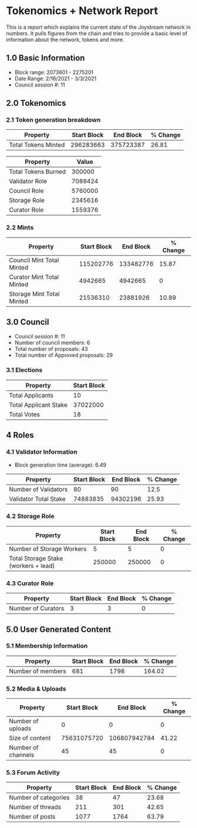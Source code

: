# Tokenomics + Network Report
This is a report which explains the current state of the Joystream network in numbers. It pulls figures from the chain and tries to provide a basic level of information about the network, tokens and more.

## 1.0 Basic Information
* Block range: 2073601 - 2275201
* Date Range: 2/16/2021 - 3/3/2021
* Council session #: 11

## 2.0 Tokenomics
### 2.1 Token generation breakdown
| Property            | Start Block | End Block | % Change |
|---------------------|--------------|--------------|----------|
| Total Tokens Minted |  296283663 | 375723387 | 26.81 |

| Property            | Value        |
|---------------------|--------------|
| Total Tokens Burned | 300000 | 
| Validator Role      |  7089424            | 
| Council Role        | 5760000             | 
| Storage Role        | 2345616             | 
| Curator Role        | 1559376             | 



### 2.2 Mints
| Property                    | Start Block           | End Block | % Change |
|-----------------------------|-----------------------|--------------|----------|
| Council Mint Total Minted   | 115202776  |  133482776 |15.87          |
| Curator Mint Total Minted   |  4942665 | 4942665| 0          |
| Storage Mint Total Minted   |  21536310 |  23881926            |  10.89        |

## 3.0 Council
* Council session #: 11
* Number of council members: 6
* Total number of proposals: 43
* Total number of Approved proposals: 29

### 3.1 Elections
| Property                    | Start Block                |
|-----------------------------|----------------------------|
| Total Applicants            |10        |
| Total Applicant Stake       |37022000  |
| Total Votes                 |18             |

## 4 Roles
### 4.1 Validator Information
* Block generation time (average): 6.49

| Property                    | Start Block | End Block | % Change |
|-----------------------------|--------------|--------------|----------|
| Number of Validators       |  80 | 90 | 12.5 |
| Validator Total Stake       | 74883835 | 94302196 | 25.93 |


### 4.2 Storage Role
| Property                | Start Block | End Block | % Change |
|-------------------------|--------------|--------------|----------|
| Number of Storage Workers | 5  |  5 | 0 |
| Total Storage Stake (workers + lead)  | 250000 |  250000 | 0 |

### 4.3 Curator Role
| Property                | Start Block | End Block | % Change |
|-------------------------|--------------|--------------|----------|
| Number of Curators      | 3 | 3 | 0 |

## 5.0 User Generated Content
### 5.1 Membership Information
| Property          | Start Block | End Block | % Change |
|-------------------|--------------|--------------|----------|
| Number of members | 681|  1798 | 164.02 |

### 5.2 Media & Uploads
| Property                | Start Block | End Block | % Change |
|-------------------------|--------------|--------------|----------|
| Number of uploads       | 0 | 0  |  0 |
| Size of content         |  75631075720 |  106807942784 | 41.22          |
| Number of channels      |  45 | 45 | 0 |

### 5.3 Forum Activity
| Property          | Start Block | End Block | % Change |
|-------------------|--------------|--------------|----------|
| Number of categories | 38 | 47 | 23.68         |
| Number of threads    | 211| 301 | 42.65         |
| Number of posts      | 1077 | 1764            |  63.79        |
